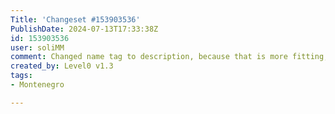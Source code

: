 ```yaml
---
Title: 'Changeset #153903536'
PublishDate: 2024-07-13T17:33:38Z
id: 153903536
user: soliMM
comment: Changed name tag to description, because that is more fitting, as it provides some additional info about path that could be useful to other users
created_by: Level0 v1.3
tags:
- Montenegro

---
```

